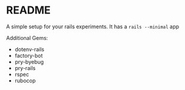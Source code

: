 # README

A simple setup for your rails experiments. It has a `rails --minimal` app

Additional Gems:
- dotenv-rails
- factory-bot
- pry-byebug
- pry-rails
- rspec
- rubocop